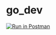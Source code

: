 # go_dev
[![Run in Postman](https://run.pstmn.io/button.svg)](https://app.getpostman.com/run-collection/2890640-dfeab7f6-b680-4acd-9905-81528e1e7e29?action=collection%2Ffork&source=rip_markdown&collection-url=entityId%3D2890640-dfeab7f6-b680-4acd-9905-81528e1e7e29%26entityType%3Dcollection%26workspaceId%3D08ae44c2-adf3-41e6-82a5-08620ec8ec72)
